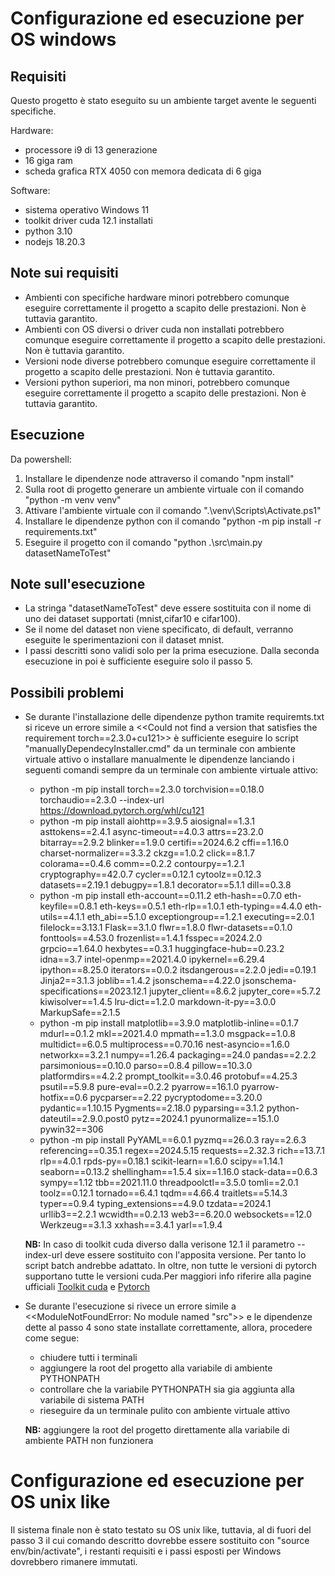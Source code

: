 # Configurazione ed esecuzione per OS windows

## **Requisiti**
Questo progetto è stato eseguito su un ambiente target avente le seguenti specifiche.

Hardware:
- processore i9 di 13 generazione
- 16 giga ram
- scheda grafica RTX 4050 con memora dedicata di 6 giga

Software:
- sistema operativo Windows 11
- toolkit driver cuda 12.1 installati 
- python 3.10 
- nodejs 18.20.3

## Note sui requisiti
- Ambienti con specifiche hardware minori potrebbero comunque eseguire correttamente il progetto a scapito delle prestazioni. Non è tuttavia garantito.
- Ambienti con OS diversi o driver cuda non installati potrebbero comunque eseguire correttamente il progetto a scapito delle prestazioni. Non è tuttavia garantito.
- Versioni node diverse potrebbero comunque eseguire correttamente il progetto a scapito delle prestazioni. Non è tuttavia garantito.
- Versioni python superiori, ma non minori, potrebbero comunque eseguire correttamente il progetto a scapito delle prestazioni. Non è tuttavia garantito.


## **Esecuzione**
Da powershell:
1. Installare le dipendenze node attraverso il comando "npm install"
2. Sulla root di progetto generare un ambiente virtuale con il comando "python -m venv venv"
3. Attivare l'ambiente virtuale con il comando ".\venv\Scripts\Activate.ps1"
4. Installare le dipendenze python con il comando "python -m pip install -r requirements.txt"
5. Eseguire il progetto con il comando "python .\src\main.py datasetNameToTest"


## Note sull'esecuzione
- La stringa "datasetNameToTest" deve essere sostituita con il nome di uno dei dataset supportati (mnist,cifar10 e cifar100).
- Se il nome del dataset non viene specificato, di default, verranno eseguite le sperimentazioni con il dataset mnist.
- I passi descritti sono validi solo per la prima esecuzione. Dalla seconda esecuzione in poi è sufficiente eseguire solo il passo 5. 


## Possibili problemi
- Se durante l'installazione delle dipendenze python tramite requiremts.txt si riceve un errore simile a <<Could not find a version that satisfies the requirement torch==2.3.0+cu121>> è sufficiente eseguire lo script "manuallyDependecyInstaller.cmd" da un terminale con ambiente virtuale attivo o installare manualmente le dipendenze lanciando i seguenti comandi sempre da un terminale con ambiente virtuale attivo:
    - python -m pip install torch==2.3.0 torchvision==0.18.0 torchaudio==2.3.0 --index-url https://download.pytorch.org/whl/cu121
    - python -m pip install aiohttp==3.9.5 aiosignal==1.3.1 asttokens==2.4.1 async-timeout==4.0.3 attrs==23.2.0 bitarray==2.9.2 blinker==1.9.0 certifi==2024.6.2 cffi==1.16.0 charset-normalizer==3.3.2 ckzg==1.0.2 click==8.1.7 colorama==0.4.6 comm==0.2.2 contourpy==1.2.1 cryptography==42.0.7 cycler==0.12.1 cytoolz==0.12.3 datasets==2.19.1 debugpy==1.8.1 decorator==5.1.1 dill==0.3.8
    - python -m pip install eth-account==0.11.2 eth-hash==0.7.0 eth-keyfile==0.8.1 eth-keys==0.5.1 eth-rlp==1.0.1 eth-typing==4.4.0 eth-utils==4.1.1 eth_abi==5.1.0 exceptiongroup==1.2.1 executing==2.0.1 filelock==3.13.1 Flask==3.1.0 flwr==1.8.0 flwr-datasets==0.1.0 fonttools==4.53.0 frozenlist==1.4.1 fsspec==2024.2.0 grpcio==1.64.0 hexbytes==0.3.1 huggingface-hub==0.23.2 idna==3.7 intel-openmp==2021.4.0 ipykernel==6.29.4 ipython==8.25.0 iterators==0.0.2 itsdangerous==2.2.0 jedi==0.19.1 Jinja2==3.1.3 joblib==1.4.2 jsonschema==4.22.0 jsonschema-specifications==2023.12.1 jupyter_client==8.6.2 jupyter_core==5.7.2 kiwisolver==1.4.5 lru-dict==1.2.0 markdown-it-py==3.0.0 MarkupSafe==2.1.5
    - python -m pip install matplotlib==3.9.0 matplotlib-inline==0.1.7 mdurl==0.1.2 mkl==2021.4.0 mpmath==1.3.0 msgpack==1.0.8 multidict==6.0.5 multiprocess==0.70.16 nest-asyncio==1.6.0 networkx==3.2.1 numpy==1.26.4 packaging==24.0 pandas==2.2.2 parsimonious==0.10.0 parso==0.8.4 pillow==10.3.0 platformdirs==4.2.2 prompt_toolkit==3.0.46 protobuf==4.25.3 psutil==5.9.8 pure-eval==0.2.2 pyarrow==16.1.0 pyarrow-hotfix==0.6 pycparser==2.22 pycryptodome==3.20.0 pydantic==1.10.15 Pygments==2.18.0 pyparsing==3.1.2 python-dateutil==2.9.0.post0 pytz==2024.1 pyunormalize==15.1.0 pywin32==306
    - python -m pip install PyYAML==6.0.1 pyzmq==26.0.3 ray==2.6.3 referencing==0.35.1 regex==2024.5.15 requests==2.32.3 rich==13.7.1 rlp==4.0.1 rpds-py==0.18.1 scikit-learn==1.6.0 scipy==1.14.1 seaborn==0.13.2 shellingham==1.5.4 six==1.16.0 stack-data==0.6.3 sympy==1.12 tbb==2021.11.0 threadpoolctl==3.5.0 tomli==2.0.1 toolz==0.12.1 tornado==6.4.1 tqdm==4.66.4 traitlets==5.14.3 typer==0.9.4 typing_extensions==4.9.0 tzdata==2024.1 urllib3==2.2.1 wcwidth==0.2.13 web3==6.20.0 websockets==12.0 Werkzeug==3.1.3 xxhash==3.4.1 yarl==1.9.4
    

    **NB:** In caso di toolkit cuda diverso dalla verisone 12.1 il parametro --index-url deve essere sostituito con l'apposita versione. Per tanto lo script batch andrebbe adattato. In oltre, non tutte le versioni di pytorch supportano tutte le versioni cuda.Per maggiori info riferire alla pagine ufficiali [Toolkit cuda](https://developer.nvidia.com/cuda-toolkit) e [Pytorch](https://pytorch.org/)
- Se durante l'esecuzione si rivece un errore simile a <<ModuleNotFoundError: No module named "src">> e le dipendenze dette al passo 4 sono state installate correttamente, allora, procedere come segue:
    - chiudere tutti i terminali
    - aggiungere la root del progetto alla variabile di ambiente PYTHONPATH
    - controllare che la variabile PYTHONPATH sia gia aggiunta alla variabile di sistema PATH
    - rieseguire da un terminale pulito con ambiente virtuale attivo
    
    **NB:** aggiungere la root del progetto direttamente alla variabile di ambiente PATH non funzionera

# Configurazione ed esecuzione per OS unix like
Il sistema finale non è stato testato su OS unix like, tuttavia, al di fuori del passo 3 il  cui comando descritto dovrebbe essere sostituito con "source env/bin/activate", i restanti requisiti e i passi esposti per Windows dovrebbero rimanere immutati.





